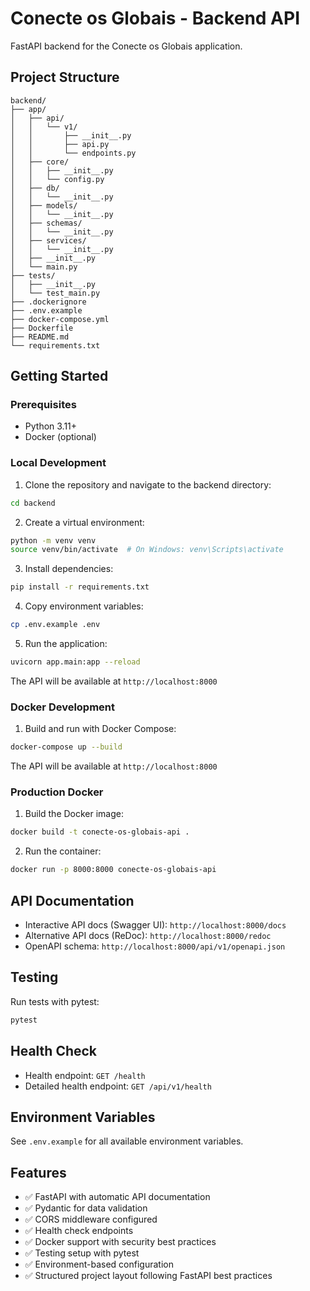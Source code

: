 # Conecte os Globais - Backend API

FastAPI backend for the Conecte os Globais application.

## Project Structure

```
backend/
├── app/
│   ├── api/
│   │   └── v1/
│   │       ├── __init__.py
│   │       ├── api.py
│   │       └── endpoints.py
│   ├── core/
│   │   ├── __init__.py
│   │   └── config.py
│   ├── db/
│   │   └── __init__.py
│   ├── models/
│   │   └── __init__.py
│   ├── schemas/
│   │   └── __init__.py
│   ├── services/
│   │   └── __init__.py
│   ├── __init__.py
│   └── main.py
├── tests/
│   ├── __init__.py
│   └── test_main.py
├── .dockerignore
├── .env.example
├── docker-compose.yml
├── Dockerfile
├── README.md
└── requirements.txt
```

## Getting Started

### Prerequisites

- Python 3.11+
- Docker (optional)

### Local Development

1. Clone the repository and navigate to the backend directory:
```bash
cd backend
```

2. Create a virtual environment:
```bash
python -m venv venv
source venv/bin/activate  # On Windows: venv\Scripts\activate
```

3. Install dependencies:
```bash
pip install -r requirements.txt
```

4. Copy environment variables:
```bash
cp .env.example .env
```

5. Run the application:
```bash
uvicorn app.main:app --reload
```

The API will be available at `http://localhost:8000`

### Docker Development

1. Build and run with Docker Compose:
```bash
docker-compose up --build
```

The API will be available at `http://localhost:8000`

### Production Docker

1. Build the Docker image:
```bash
docker build -t conecte-os-globais-api .
```

2. Run the container:
```bash
docker run -p 8000:8000 conecte-os-globais-api
```

## API Documentation

- Interactive API docs (Swagger UI): `http://localhost:8000/docs`
- Alternative API docs (ReDoc): `http://localhost:8000/redoc`
- OpenAPI schema: `http://localhost:8000/api/v1/openapi.json`

## Testing

Run tests with pytest:
```bash
pytest
```

## Health Check

- Health endpoint: `GET /health`
- Detailed health endpoint: `GET /api/v1/health`

## Environment Variables

See `.env.example` for all available environment variables.

## Features

- ✅ FastAPI with automatic API documentation
- ✅ Pydantic for data validation
- ✅ CORS middleware configured
- ✅ Health check endpoints
- ✅ Docker support with security best practices
- ✅ Testing setup with pytest
- ✅ Environment-based configuration
- ✅ Structured project layout following FastAPI best practices